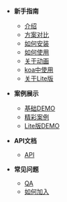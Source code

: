 <!-- docs/_sidebar.md -->

- __<span class="iconfont icon-fly"></span> 新手指南__
  - [<span class="iconfont icon-page"></span> 介绍](guide/introduce.md)
  - [<span class="iconfont icon-file"></span> 方案对比](guide/program.md)
  - [<span class="iconfont icon-install"></span> 如何安装](guide/installation.md)
  - [<span class="iconfont icon-component"></span> 如何使用](guide/useage.md)
  - [<span class="iconfont icon-matrix"></span> 关于动画](guide/animate.md)
  - [<span class="iconfont icon-plugin"></span> koa中使用](guide/koa.md)
  - [<span class="iconfont icon-nut"></span> 关于Lite版](guide/lite.md)
  
- __<span class="iconfont icon-alert"></span> 案例展示__
  - [<span class="iconfont icon-crown"></span> 基础DEMO](demo/normal.md)
  - [<span class="iconfont icon-router"></span> 精彩案例](demo/wonderful.md)
  - [<span class="iconfont icon-satellite"></span> Lite版DEMO](demo/lite.md)
  
- __<span class="iconfont icon-atom"></span> API文档__
  - [<span class="iconfont icon-atom"></span> API](api/api.md)
  
- __<span class="iconfont icon-mix"></span> 常见问题__
  - [<span class="iconfont icon-mix"></span> QA](qa/qa.md)
  - [<span class="iconfont icon-magic"></span> 如何加入](qa/CONTRIBUTING.md)
